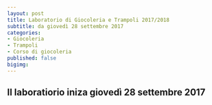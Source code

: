 ```yaml
---
layout: post
title: Laboratorio di Giocoleria e Trampoli 2017/2018
subtitle: da giovedì 28 settembre 2017
categories:
- Giocoleria
- Trampoli
- Corso di giocoleria
published: false
bigimg: 
---
```


## Il laboratiorio iniza giovedì 28 settembre 2017
